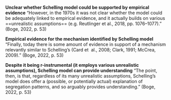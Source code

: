 **Unclear whether Schelling model could be supported by empirical evidence**
“However, in the 1970s it was not clear whether the model could be adequately linked to empirical evidence, and it actually builds on various ==unrealistic assumptions== (e.g. Reutlinger et al., 2018, pp. 1076–1077).” (Boge, 2022, p. 53)

**Empirical evidence for the mechanism identified by Schelling model**
“Finally, today there is some amount of evidence in support of a mechanism relevantly similar to Schelling’s (Card et  al., 2008; Clark, 1991; McCrea, 2009).” (Boge, 2022, p. 53)

**Despite it being r-instrumental (it employs various unrealistic assumptions), Schelling model can provide understanding**
“The point, then, is that, regardless of its many unrealistic assumptions, Schelling’s model does offer a (possible, or potentially actual) explanation of segregation patterns, and so arguably provides understanding.” (Boge, 2022, p. 53)

